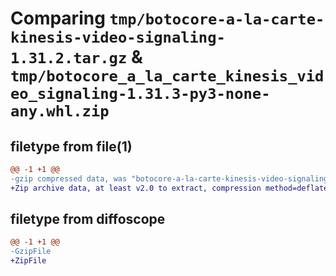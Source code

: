 # Comparing `tmp/botocore-a-la-carte-kinesis-video-signaling-1.31.2.tar.gz` & `tmp/botocore_a_la_carte_kinesis_video_signaling-1.31.3-py3-none-any.whl.zip`

## filetype from file(1)

```diff
@@ -1 +1 @@
-gzip compressed data, was "botocore-a-la-carte-kinesis-video-signaling-1.31.2.tar", last modified: Wed Jul 12 01:44:41 2023, max compression
+Zip archive data, at least v2.0 to extract, compression method=deflate
```

## filetype from diffoscope

```diff
@@ -1 +1 @@
-GzipFile
+ZipFile
```

